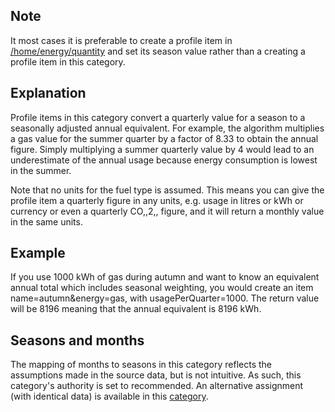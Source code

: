 ## Note

It most cases it is preferable to create a profile item in
[/home/energy/quantity](Energy_by_Quantity) and set its season value
rather than a creating a profile item in this category.

## Explanation

Profile items in this category convert a quarterly value for a season to
a seasonally adjusted annual equivalent. For example, the algorithm
multiplies a gas value for the summer quarter by a factor of 8.33 to
obtain the annual figure. Simply multiplying a summer quarterly value by
4 would lead to an underestimate of the annual usage because energy
consumption is lowest in the summer.

Note that no units for the fuel type is assumed. This means you can give
the profile item a quarterly figure in any units, e.g. usage in litres
or kWh or currency or even a quarterly CO,,2,, figure, and it will
return a monthly value in the same units.

## Example

If you use 1000 kWh of gas during autumn and want to know an equivalent
annual total which includes seasonal weighting, you would create an item
name=autumn\&energy=gas, with usagePerQuarter=1000. The return value
will be 8196 meaning that the annual equivalent is 8196 kWh.

## Seasons and months

The mapping of months to seasons in this category reflects the
assumptions made in the source data, but is not intuitive. As such, this
category's authority is set to recommended. An alternative assignment
(with identical data) is available in this
[category](UK_Seasonal_Alternative).
